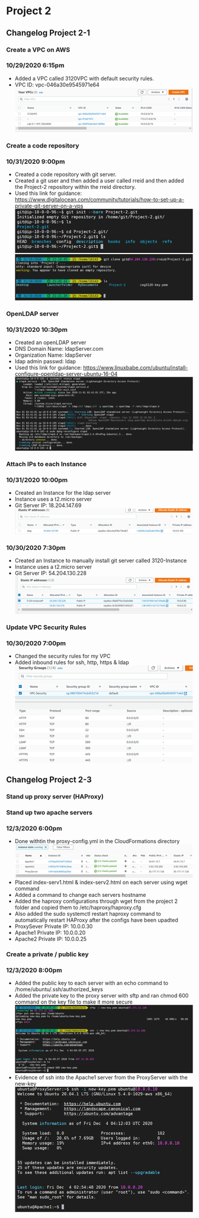 # Project 2  

## Changelog Project 2-1  

### Create a VPC on AWS  

### 10/29/2020 6:15pm
 
- Added a VPC called 3120VPC with default security rules.
- VPC ID: vpc-046a30e9545971e64
![screenshot of VPC](screenshots/vpc.PNG)  

### Create a code repository

### 10/31/2020 9:00pm

- Created a code repository with git server.  
- Created a git user and then added a user called rreid and then added the Project-2 repository within the rreid directory.
- Used this link for guidance: https://www.digitalocean.com/community/tutorials/how-to-set-up-a-private-git-server-on-a-vps  
![screenshot of local repo](screenshots/localRepo.PNG)
![screenshot of remote repo](screenshots/remoteRepo.PNG)

### OpenLDAP server

### 10/31/2020 10:30pm

- Created an openLDAP server
- DNS Domain Name: ldapServer.com
- Organization Name: ldapServer
- ldap admin passwd: ldap
- Used this link for guidance: https://www.linuxbabe.com/ubuntu/install-configure-openldap-server-ubuntu-16-04
![screenshot of openLDAP Server install](screenshots/ldapp.PNG)

### Attach IPs to each Instance

### 10/31/2020 10:00pm

- Created an Instance for the ldap server
- Instance uses a t2.micro server
- Git Server IP: 18.204.147.69
![screenshot of ldap IP](screenshots/ldapIP.PNG)

### 10/30/2020 7:30pm

- Created an Instance to manually install git server called 3120-Instance
- Instance uses a t2.micro server
- Git Server IP: 54.204.130.228
![screenshot of instance IP](screenshots/InstanceIP.PNG)

### Update VPC Security Rules

### 10/30/2020 7:00pm

- Changed the security rules for my VPC
- Added inbound rules for ssh, http, https & ldap
![screenshot of security rules](screenshots/InstanceSecurity.PNG)

## Changelog Project 2-3

### Stand up proxy server (HAProxy)
### Stand up two apache servers

### 12/3/2020 6:00pm

- Done withtin the proxy-config.yml in the CloudFormations directory
![screenshot of 3 servers](screenshots/servers.PNG)
- Placed index-serv1.html & index-serv2.html on each server using wget command
- Added a command to change each servers hostname
- Added the haproxy configurations through wget from the project 2 folder and copied them to /etc/haproxy/haproxy.cfg
- Also added the sudo systemctl restart haproxy command to automatically restart HAProxy after the configs have been upadted
- ProxySever Private IP: 10.0.0.30
- Apache1 Private IP: 10.0.0.20
- Apache2 Private IP: 10.0.0.25

### Create a private / public key

### 12/3/2020 8:00pm

- Added the public key to each server with an echo command to /home/ubuntu/.ssh/authorized_keys
- Added the private key to the proxy server with sftp and ran chmod 600 command on the key file to make it more secure
![screenshot of sftp and chmod](screenshots/sftp.PNG)
- Evidence of ssh into the Apache1 server from the ProxyServer with the new-key
![screenshot of ssh into private IP from proxy](screenshots/apache1.PNG)
